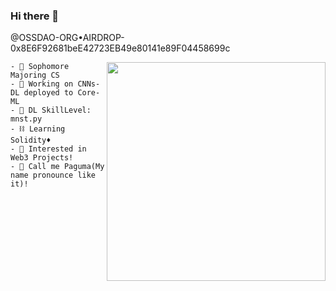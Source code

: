 ### Hi there 👋

<!--
**Az0s/Az0s** is a ✨ _special_ ✨ repository because its `README.md` (this file) appears on your GitHub profile.

Here are some ideas to get you started:
-->
@OSSDAO-ORG•AIRDROP-0x8E6F92681beE42723EB49e80141e89F04458699c

<img align ="right" src="https://github-readme-stats.vercel.app/api?username=Az0s&hide=contribs,prs&show_icons=true&theme=ayu-mirage" width ="350"> 

```
- 🤔 Sophomore Majoring CS
- 🔭 Working on CNNs-DL deployed to Core-ML
- 🤖 DL SkillLevel: mnst.py
- ⛓ Learning Solidity♦
- 👯 Interested in Web3 Projects!
- 🦝 Call me Paguma(My name pronounce like it)!
```

<!--
[![Top Langs](https://github-readme-stats.vercel.app/api/top-langs/?username=Az0s&layout=compact)](https://github.com/anuraghazra/github-readme-stats)
-->
